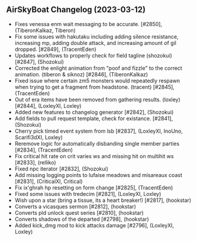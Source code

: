 ## AirSkyBoat Changelog (2023-03-12)
- Fixes venessa enm wait messaging to be accurate. [#2850], (TiberonKalkaz, Tiberon)
- Fix some issues with hakutaku including adding silence resistance, increasing mp, adding double attack, and increasing amount of gil dropped. [#2849], (TracentEden)
- Updates workflows to properly check for field tagline (shozokui) [#2847], (Shozokui)
- Corrected the enlight animation from "poof and fizzle" to the correct animation. (tiberon & siknoz) [#2846], (TiberonKalkaz)
- Fixed issue where certain zm5 monsters would repeatedly respawn when trying to get a fragment from headstone. (tracent) [#2845], (TracentEden)
- Out of era items have been removed from gathering results. (loxley) [#2844], (LoxleyXI, Loxley)
- Added new features to changelog generator [#2842], (Shozokui)
- Add fields to pull request template, check for existance. [#2841], (Shozokui)
- Cherry pick timed event system from lsb [#2837], (LoxleyXI, InoUno, Scarifi3dXI, Loxley)
- Reremove logic for automatically disbanding single member parties [#2834], (TracentEden)
- Fix critical hit rate on crit varies ws and missing hit on multihit ws [#2833], (relliko)
- Fixed npc iterator [#2832], (Shozokui)
- Add missing logging points to lufaise meadows and misareaux coast [#2831], (CriticalXI, Critical)
- Fix ix'ghrah hp resetting on form change [#2825], (TracentEden)
- Fixed some issues with tredecim [#2821], (LoxleyXI, Loxley)
- Wish upon a star (bring a tissue, its a heart breaker!) [#2817], (hookstar)
- Converts a vicasques sermon [#2812], (hookstar)
- Converts pld unlock quest series [#2810], (hookstar)
- Converts shadows of the departed [#2798], (hookstar)
- Added kick_dmg mod to kick attacks damage [#2796], (LoxleyXI, Loxley)
